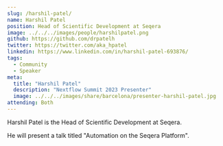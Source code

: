 ```yaml
---
slug: /harshil-patel/
name: Harshil Patel
position: Head of Scientific Development at Seqera
image: ../../../images/people/harshilpatel.png
github: https://github.com/drpatelh
twitter: https://twitter.com/aka_hpatel
linkedin: https://www.linkedin.com/in/harshil-patel-693876/
tags:
  - Community
  - Speaker
meta:
  title: "Harshil Patel"
  description: "Nextflow Summit 2023 Presenter"
  image: ../../../images/share/barcelona/presenter-harshil-patel.jpg
attending: Both
---
```


Harshil Patel is the Head of Scientific Development at Seqera.

He will present a talk titled "Automation on the Seqera Platform".
